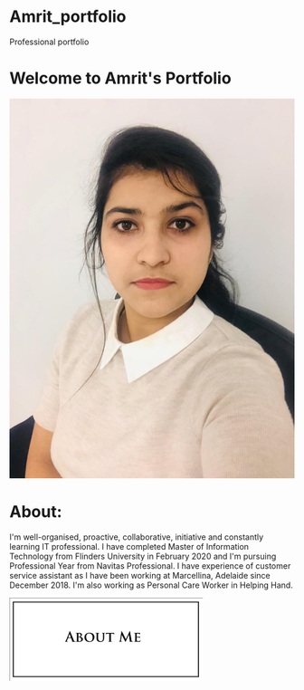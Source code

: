 # Amrit_portfolio
Professional portfolio

# Welcome to Amrit's Portfolio

![](Images/WhatsApp%20Image%202020-11-29%20at%205.15.08%20PM.jpeg)



# About:
I'm well-organised, proactive, collaborative, initiative and constantly learning IT professional. I have completed Master of Information Technology from Flinders University in February 2020 and I'm pursuing Professional Year from Navitas Professional.
I have experience of customer service assistant as I have been working at Marcellina, Adelaide since December 2018. I'm also working as Personal Care Worker in Helping Hand.

![](Images/about%20me.png)

